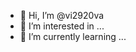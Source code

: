 - 👋 Hi, I’m @vi2920va
- 👀 I’m interested in ...
- 🌱 I’m currently learning ...

<!---
vi2920va/vi2920va is a ✨ special ✨ repository because its `README.md` (this file) appears on your GitHub profile.
You can click the Preview link to take a look at your changes.
--->
